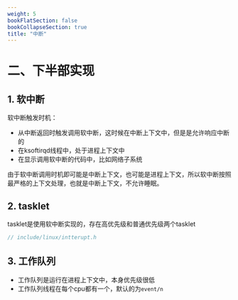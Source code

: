 ```yaml
---
weight: 5
bookFlatSection: false
bookCollapseSection: true
title: "中断"
---
```


# 二、下半部实现

## 1. 软中断

软中断触发时机：

- 从中断返回时触发调用软中断，这时候在中断上下文中，但是是允许响应中断的
- 在ksoftirqd线程中，处于进程上下文中
- 在显示调用软中断的代码中，比如网络子系统

由于软中断调用时机即可能是中断上下文，也可能是进程上下文，所以软中断按照最严格的上下文处理，也就是中断上下文，不允许睡眠。

## 2. tasklet

tasklet是使用软中断实现的，存在高优先级和普通优先级两个tasklet

```cpp
// include/linux/intterupt.h
```

## 3. 工作队列

- 工作队列是运行在进程上下文中，本身优先级很低
- 工作队列线程在每个cpu都有一个，默认的为`event/n`
